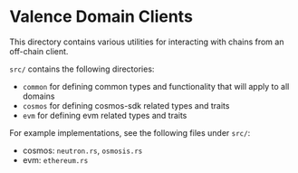 # Valence Domain Clients

This directory contains various utilities for interacting with chains from an off-chain client.

`src/` contains the following directories:
- `common` for defining common types and functionality that will apply to all domains
- `cosmos` for defining cosmos-sdk related types and traits
- `evm` for defining evm related types and traits

For example implementations, see the following files under `src/`:
- cosmos: `neutron.rs`, `osmosis.rs`
- evm: `ethereum.rs`
